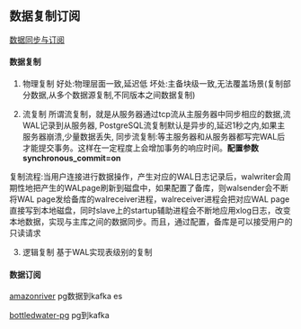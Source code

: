 ## 数据复制订阅

[数据同步与订阅](数据复制订阅/数据同步与订阅.md)

#### 数据复制

1. 物理复制
好处:物理层面一致,延迟低  坏处:主备块级一致,无法覆盖场景(复制部分数据,从多个数据源复制,不同版本之间数据复制)

2. 流复制
所谓流复制，就是从服务器通过tcp流从主服务器中同步相应的数据,流WAL记录到从服务器,
PostgreSQL流复制默认是异步的,延迟1秒之内,如果主服务器崩溃,少量数据丢失,
同步流复制:等主服务器和从服务器都写完WAL后才能提交事务。这样在一定程度上会增加事务的响应时间。**配置参数synchronous_commit=on**

复制流程:当用户连接进行数据操作，产生对应的WAL日志记录后，walwriter会周期性地把产生的WALpage刷新到磁盘中，如果配置了备库，则walsender会不断将WAL page发给备库的walreceiver进程，walreceiver进程会把对应WAL page直接写到本地磁盘，同时slave上的startup辅助进程会不断地应用xlog日志，改变本地数据，实现与主库之间的数据同步。而且，通过配置，备库是可以接受用户的只读请求



3. 逻辑复制
基于WAL实现表级别的复制


#### 数据订阅

[amazonriver](https://github.com/hellobike/amazonriver) pg数据到kafka es

[bottledwater-pg](https://github.com/confluentinc/bottledwater-pg) pg到kafka